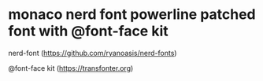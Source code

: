 # monaco nerd font powerline patched font with @font-face kit

nerd-font (https://github.com/ryanoasis/nerd-fonts)

@font-face kit (https://transfonter.org)

